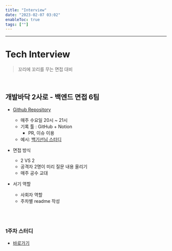 ```yaml
---
title: "Interview"
date: "2023-02-07 03:02"
enableToc: true
tags: [""]
---
```

<hr>

# Tech Interview

> 꼬리에 꼬리를 무는 면접 대비

<br>

## 개발바닥 2사로 - 백엔드 면접 6팀 

- <a href='https://github.com/Shin-Jae-Yoon/Rebellion-Of-Interviewees' target='_blank'>Github Repository</a>
	- 매주 수요일 20시 ~ 21시
	-  기록 툴 : GitHub + Notion
		-  PR, 이슈 이용
	-   예시: <a href='https://github.com/whiteship/live-study/issues?q=is%3Aissue+is%3Aclosed' target='_blank'>백기선님 스터디</a>

-   면접 방식
	-   2 VS 2
	-   공격자 2명이 미리 질문 내용 올리기
	-   매주 공수 교대

-   서기 역할
	-   사회자 역할
	-   주차별 readme 작성

<br><br>

### 1주차 스터디

- [바로가기](notes/Interview/dog-week01)